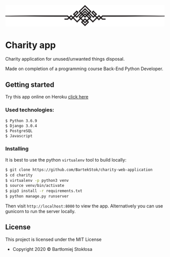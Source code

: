  [![Charity](charityapp/static/images/decoration.svg)](https://charityapp-bartek-stoklosa.herokuapp.com/) 

# Charity app

Charity application for unused/unwanted things disposal.

Made on completion of a programming course Back-End Python Developer.

## Getting started

Try this app online on Heroku [click here](https://charityapp-bartek-stoklosa.herokuapp.com/) 

### Used technologies:


```
$ Python 3.6.9
$ Django 3.0.4
$ PostgreSQL
$ Javascript
```

### Installing

It is best to use the python `virtualenv` tool to build locally:

```sh
$ git clone https://github.com/BartekStok/charity-web-application
$ cd charity
$ virtualenv -p python3 venv
$ source venv/bin/activate
$ pip3 install -r requirements.txt
$ python manage.py runserver
```

Then visit `http://localhost:8000` to view the app. Alternatively you
can use gunicorn to run the server locally.


## License

This project is licensed under the MIT License 



- Copyright 2020 © Bartłomiej Stokłosa
